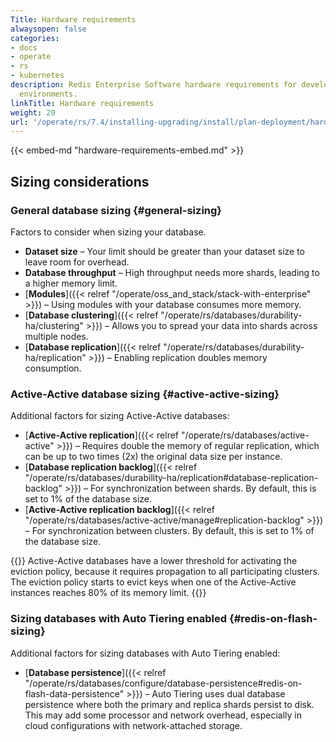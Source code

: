 ```yaml
---
Title: Hardware requirements
alwaysopen: false
categories:
- docs
- operate
- rs
- kubernetes
description: Redis Enterprise Software hardware requirements for development and production
  environments.
linkTitle: Hardware requirements
weight: 20
url: '/operate/rs/7.4/installing-upgrading/install/plan-deployment/hardware-requirements/'
---
```

{{< embed-md "hardware-requirements-embed.md" >}}

## Sizing considerations

### General database sizing {#general-sizing}

Factors to consider when sizing your database.

- **Dataset size** – Your limit should be greater than your dataset size to leave room for overhead.
- **Database throughput** – High throughput needs more shards, leading to a higher memory limit.
- [**Modules**]({{< relref "/operate/oss_and_stack/stack-with-enterprise" >}}) – Using modules with your database consumes more memory.
- [**Database clustering**]({{< relref "/operate/rs/databases/durability-ha/clustering" >}}) – Allows you to spread your data into shards across multiple nodes.
- [**Database replication**]({{< relref "/operate/rs/databases/durability-ha/replication" >}}) – Enabling replication doubles memory consumption.

### Active-Active database sizing {#active-active-sizing}

Additional factors for sizing Active-Active databases:

- [**Active-Active replication**]({{< relref "/operate/rs/databases/active-active" >}}) – Requires double the memory of regular replication, which can be up to two times (2x) the original data size per instance.
- [**Database replication backlog**]({{< relref "/operate/rs/databases/durability-ha/replication#database-replication-backlog" >}}) – For synchronization between shards. By default, this is set to 1% of the database size.
- [**Active-Active replication backlog**]({{< relref "/operate/rs/databases/active-active/manage#replication-backlog" >}}) – For synchronization between clusters. By default, this is set to 1% of the database size.

{{<note>}}
Active-Active databases have a lower threshold for activating the eviction policy, because it requires propagation to all participating clusters. The eviction policy starts to evict keys when one of the Active-Active instances reaches 80% of its memory limit.
{{</note>}}

### Sizing databases with Auto Tiering enabled  {#redis-on-flash-sizing}

Additional factors for sizing  databases with Auto Tiering enabled:

- [**Database persistence**]({{< relref "/operate/rs/databases/configure/database-persistence#redis-on-flash-data-persistence" >}}) – Auto Tiering uses dual database persistence where both the primary and replica shards persist to disk. This may add some processor and network overhead, especially in cloud configurations with network-attached storage.

